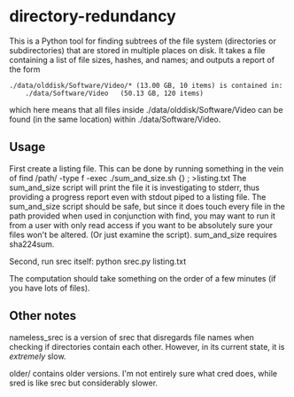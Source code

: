 # directory-redundancy
This is a Python tool for finding subtrees of the file system (directories or
subdirectories) that are stored in multiple places on disk. It takes a file
containing a list of file sizes, hashes, and names; and outputs a report of the
form 

	./data/olddisk/Software/Video/* (13.00 GB, 10 items) is contained in:
		./data/Software/Video	(50.13 GB, 120 items)

which here means that all files inside ./data/olddisk/Software/Video can be
found (in the same location) within ./data/Software/Video.

Usage
-----

First create a listing file. This can be done by running something in the vein
of
	find /path/ -type f -exec ./sum_and_size.sh {} \; >listing.txt
The sum\_and\_size script will print the file it is investigating to stderr,
thus providing a progress report even with stdout piped to a listing file.
The sum\_and\_size script should be safe, but since it does touch every file
in the path provided when used in conjunction with find, you may want to run it
from a user with only read access if you want to be absolutely sure your files
won't be altered. (Or just examine the script).
sum\_and\_size requires sha224sum.

Second, run srec itself:
	python srec.py listing.txt

The computation should take something on the order of a few minutes (if you 
have lots of files).

Other notes
-----------

nameless\_srec is a version of srec that disregards file names when checking if
directories contain each other. However, in its current state, it is *extremely*
slow.

older/ contains older versions. I'm not entirely sure what cred does, while sred
is like srec but considerably slower.
